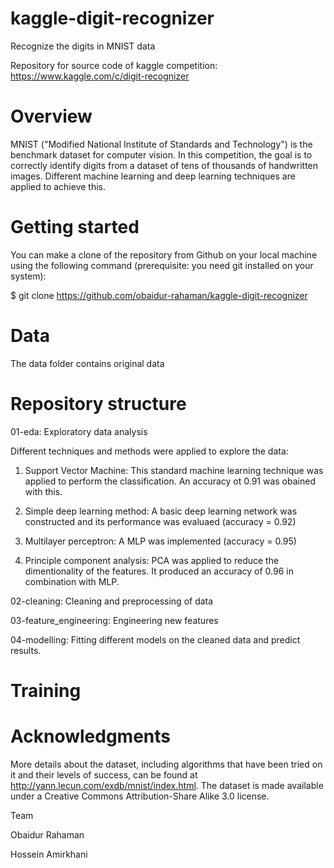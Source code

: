 # kaggle-digit-recognizer

Recognize the digits in MNIST data

Repository for source code of kaggle competition: https://www.kaggle.com/c/digit-recognizer

# Overview

MNIST ("Modified National Institute of Standards and Technology") is the benchmark dataset for computer vision. In this competition, the goal is to correctly identify digits from a dataset of tens of thousands of handwritten images. Different machine learning and deep learning techniques are applied to achieve this.

# Getting started

You can make a clone of the repository from Github on your local machine using the following command (prerequisite: you need git installed on your system):

$ git clone https://github.com/obaidur-rahaman/kaggle-digit-recognizer

# Data

The data folder contains original data

# Repository structure

01-eda: Exploratory data analysis

Different techniques and methods were applied to explore the data:

1. Support Vector Machine: This standard machine learning technique was applied to perform the classification. An accuracy ot 0.91 was obained with this.

2. Simple deep learning method: A basic deep learning network was constructed and its performance was evaluaed (accuracy = 0.92)

3. Multilayer perceptron: A MLP was implemented (accuracy = 0.95)

4. Principle component analysis: PCA was applied to reduce the dimentionality of the features. It produced an accuracy of 0.96 in combination with MLP.

02-cleaning: Cleaning and preprocessing of data

03-feature_engineering: Engineering new features



04-modelling: Fitting different models on the cleaned data and predict results.

# Training



# Acknowledgments

More details about the dataset, including algorithms that have been tried on it and their levels of success, can be found at http://yann.lecun.com/exdb/mnist/index.html. The dataset is made available under a Creative Commons Attribution-Share Alike 3.0 license.

Team

Obaidur Rahaman

Hossein Amirkhani
